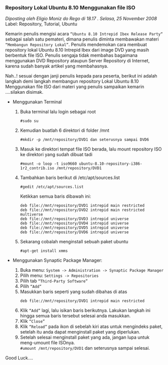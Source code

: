 ### **Repository Lokal Ubuntu 8.10 Menggunakan file ISO**
_Diposting oleh Eligio Moniz do Rego di 18.17 . Selasa, 25 November 2008_
<br>
Label: Repository, Tutorial, Ubuntu

Kemarin penulis mengisi acara `“Ubuntu 8.10 Intrepid Ibex Release Party“` sebagai salah satu pemateri, dimana penulis diminta membawakan materi `“Membangun Repository Lokal”`. Penulis mendemokan cara membuat repository lokal Ubuntu 8.10 Intrepid Ibex dari image DVD yang masih berbentuk file ISO.
Penulis sengaja tidak membahas bagaimana menggunakan DVD Repository ataupun Server Repository di Internet, karena sudah banyak artikel yang membahasnya.

Nah..! sesuai dengan janji penulis kepada para peserta, berikut ini adalah langkah demi langkah membangun repository Lokal Ubuntu 8.10 Menggunakan file ISO dari materi yang penulis sampaikan kemarin ....silakan disimak.

* Menggunakan Terminal
    1. Buka terminal lalu login sebagai root
        ```
        #sudo su

        ```
    1. Kemudian buatlah 6 direktori di folder /mnt
        ```
        #mkdir -p /mnt/repository/DVD1 dan seterusnya sampai DVD6

        ```
    1. Masuk ke direktori tempat file ISO berada, lalu mount repository ISO ke direktori yang sudah dibuat tadi
        ```
        #mount -o loop -t iso9660 ubuntu-8.10-repository-i386-1r2_contrib.iso /mnt/repository/DVD1

        ```
    1. Tambahkan baris berikut di /etc/apt/sources.list
        ```
        #gedit /etc/apt/sources.list

        ```
        Ketikkan semua baris dibawah ini:
        ```
        deb file://mnt/repository/DVD1 intrepid main restricted
        deb file://mnt/repository/DVD2 intrepid main restricted multiverse
        deb file://mnt/repository/DVD3 intrepid universe
        deb file://mnt/repository/DVD4 intrepid universe
        deb file://mnt/repository/DVD5 intrepid universe
        deb file://mnt/repository/DVD6 intrepid universe
        ```
    1. Sekarang cobalah menginstall sebuah paket ubuntu
        ```
        #apt-get install xmms

        ```

* Menggunakan Synaptic Package Manager:
    1. Buka menu: `System -> Administration -> Synaptic Package Manager`
    1. Pilih menu: `Settings -> Repositories`
    1. Pilih tab `“Third-Party Software”`
    1. Pilih `“Add”`
    1. Masukkan baris seperti yang sudah dibahas di atas
        ```
        deb file://mnt/repository/DVD1 intrepid main restricted
        ```
    1. Klik `“Add”` lagi, lalu isikan baris berikutnya. Lakukan langkah ini hingga semua baris tersebut selesai anda masukkan.
    1. Klik `“Close”`
    1. Klik `“Reload”` pada ikon di sebelah kiri atas untuk mengindeks paket, setelah itu anda dapat menginstall paket yang diperlukan.
    1. Setelah selesai menginstall paket yang ada, jangan lupa untuk meng-umount file ISOnya.
        <br>
        `#umount /mnt/repository/DVD1` dan seterusnya sampai selesai.

Good Luck....